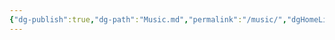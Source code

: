```yaml
---
{"dg-publish":true,"dg-path":"Music.md","permalink":"/music/","dgHomeLink":true,"dgShowFileTree":true,"dgEnableSearch":true,"dgShowToc":true,"dgLinkPreview":true,"dgShowTags":true,"noteIcon":""}
---
```


